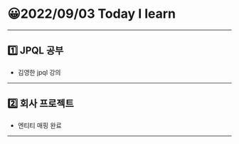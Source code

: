 # 😀2022/09/03 Today I learn
-------------------------
## 1️⃣ JPQL 공부
  * 김영한 jpql 강의 
------------------------
## 2️⃣ 회사 프로젝트
  * 엔티티 매핑 완료
-------------------------

